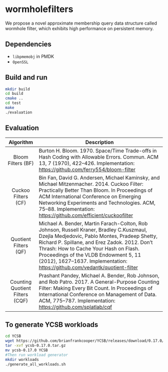 # wormholefilters

We propose a novel approximate membership query data structure called wormhole filter, which exhibits high performance on persistent memory.


## Dependencies

* `libpmemobj` in PMDK
* `OpenSSL`


## Build and run

```sh
mkdir build
cd build
cmake ..
cd test
make
./evaluation
```


## Evaluation

|Algorithm| Description|
|:----:|----|
|Bloom Filters (BF)|Burton H. Bloom. 1970. Space/Time Trade-offs in Hash Coding with Allowable Errors. Commun. ACM 13, 7 (1970), 422–426. Implementation: https://github.com/ferry554/bloom-filter|
|Cuckoo Filters (CF)|Bin Fan, David G. Andersen, Michael Kaminsky, and Michael Mitzenmacher. 2014. Cuckoo Filter: Practically Better Than Bloom. In Proceedings of ACM International Conference on Emerging Networking Experiments and Technologies. ACM, 75–88. Implementation: https://github.com/efficient/cuckoofilter|
|Quotient Filters (QF)|Michael A. Bender, Martin Farach-Colton, Rob Johnson, Russell Kraner, Bradley C.Kuszmaul, Dzejla Medjedovic, Pablo Montes, Pradeep Shetty, Richard P. Spillane, and Erez Zadok. 2012. Don’t Thrash: How to Cache Your Hash on Flash. Proceedings of the VLDB Endowment 5, 11 (2012), 1627–1637. Implementation: https://github.com/vedantk/quotient-filter|
|Counting Quotient Filters (CQF)|Prashant Pandey, Michael A. Bender, Rob Johnson, and Rob Patro. 2017. A General-Purpose Counting Filter: Making Every Bit Count. In Proceedings of International Conference on Management of Data. ACM, 775–787. Implementation: https://github.com/splatlab/cqf|


## To generate YCSB workloads
```sh
cd YCSB
wget https://github.com/brianfrankcooper/YCSB/releases/download/0.17.0/ycsb-0.17.0.tar.gz
tar -xvf ycsb-0.17.0.tar.gz
mv ycsb-0.17.0 YCSB
#Then run workload generator
mkdir workloads
./generate_all_workloads.sh
```

